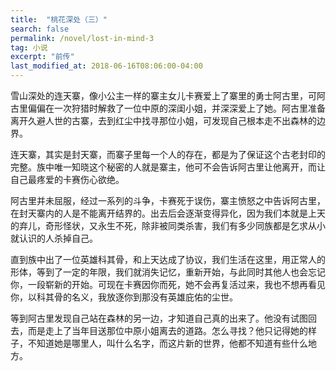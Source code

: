 ```yaml
---
title:  "桃花深处（三）"
search: false
permalink: /novel/lost-in-mind-3
tag: 小说
excerpt: "前传"
last_modified_at: 2018-06-16T08:06:00-04:00
---
```


雪山深处的连天寨，像小公主一样的寨主女儿卡赛爱上了寨里的勇士阿古里，可阿古里偏偏在一次狩猎时解救了一位中原的深闺小姐，并深深爱上了她。阿古里准备离开久避人世的古寨，去到红尘中找寻那位小姐，可发现自己根本走不出森林的边界。

连天寨，其实是封天寨，而寨子里每一个人的存在，都是为了保证这个古老封印的完整。族中唯一知晓这个秘密的人就是寨主，他可不会告诉阿古里让他离开，而让自己最疼爱的卡赛伤心欲绝。

阿古里并未屈服，经过一系列的斗争，卡赛死于误伤，寨主愤怒之中告诉阿古里，在封天寨内的人是不能离开结界的。出去后会逐渐变得异化，因为我们本就是上天的弃儿，奇形怪状，又永生不死，除非被同类杀害，我们有多少同族都是乞求从小就认识的人杀掉自己。

直到族中出了一位英雄科其骨，和上天达成了协议，我们生活在这里，用正常人的形体，等到了一定的年限，我们就消失记忆，重新开始，与此同时其他人也会忘记你，一段崭新的开始。可现在卡赛因你而死，她不会再复活过来，我也不想再看见你，以科其骨的名义，我放逐你到那没有英雄庇佑的尘世。

等到阿古里发现自己站在森林的另一边，才知道自己真的出来了。他没有试图回去，而是走上了当年目送那位中原小姐离去的道路。怎么寻找？他只记得她的样子，不知道她是哪里人，叫什么名字，而这片新的世界，他都不知道有些什么地方。

